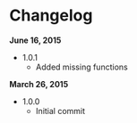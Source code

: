 Changelog
==========

**June 16, 2015**
+ 1.0.1
  + Added missing functions

**March 26, 2015**
+ 1.0.0
  + Initial commit
